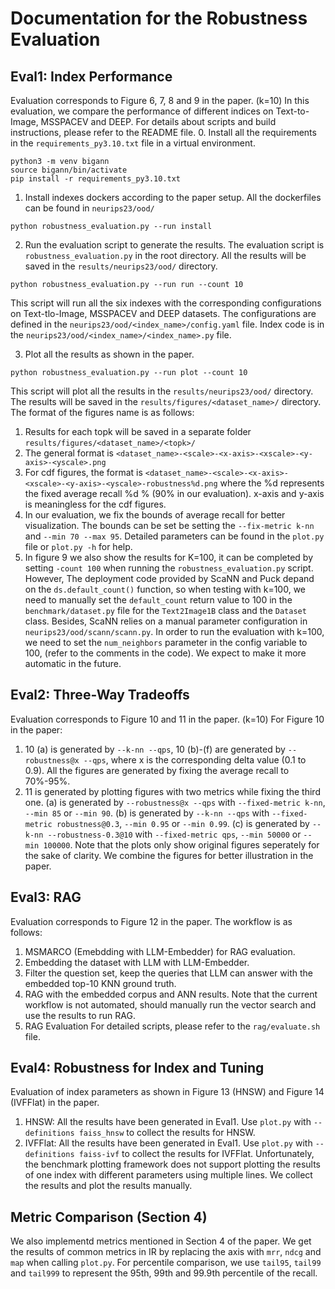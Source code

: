 # Documentation for the Robustness Evaluation
## Eval1: Index Performance
Evaluation corresponds to Figure 6, 7, 8 and 9 in the paper. (k=10)
In this evaluation, we compare the performance of different indices on Text-to-Image, MSSPACEV and DEEP.
For details about scripts and build instructions, please refer to the README file.
0. Install all the requirements in the `requirements_py3.10.txt` file in a virtual environment.
```shell
python3 -m venv bigann
source bigann/bin/activate
pip install -r requirements_py3.10.txt
```

1. Install indexes dockers according to the paper setup. All the dockerfiles can be found in `neurips23/ood/`
```shell
python robustness_evaluation.py --run install
```

2. Run the evaluation script to generate the results. The evaluation script is `robustness_evaluation.py` in the root directory.
All the results will be saved in the `results/neurips23/ood/` directory.
```shell
python robustness_evaluation.py --run run --count 10
```
This script will run all the six indexes with the corresponding configurations on Text-tlo-Image, MSSPACEV and DEEP datasets.
The configurations are defined in the `neurips23/ood/<index_name>/config.yaml` file.
Index code is in the `neurips23/ood/<index_name>/<index_name>.py` file.

3. Plot all the results as shown in the paper.
```shell
python robustness_evaluation.py --run plot --count 10
```
This script will plot all the results in the `results/neurips23/ood/` directory.
The results will be saved in the `results/figures/<dataset_name>/` directory.
The format of the figures name is as follows:
1. Results for each topk will be saved in a separate folder `results/figures/<dataset_name>/<topk>/`
2. The general format is `<dataset_name>-<scale>-<x-axis>-<xscale>-<y-axis>-<yscale>.png`
3. For cdf figures, the format is `<dataset_name>-<scale>-<x-axis>-<xscale>-<y-axis>-<yscale>-robustness%d.png` where the %d represents the fixed average recall %d % (90% in our evaluation). x-axis and y-axis is meaningless for the cdf figures.
4. In our evaluation, we fix the bounds of average recall for better visualization. The bounds can be set be setting the `--fix-metric k-nn` and `--min 70 --max 95`. Detailed parameters can be found in the `plot.py` file or `plot.py -h` for help.
5. In figure 9 we also show the results for K=100, it can be completed by setting `-count 100` when running the `robustness_evaluation.py` script. However, The deployment code provided by ScaNN and Puck depand on the `ds.default_count()` function, so when testing with k=100, we need to manually set the `default_count` return value to 100 in the `benchmark/dataset.py` file for the `Text2Image1B` class and the `Dataset` class.
Besides, ScaNN relies on a manual parameter configuration in `neurips23/ood/scann/scann.py`. In order to run the evaluation with k=100, we need to set the `num_neighbors` parameter in the config variable to 100, (refer to the comments in the code). We expect to make it more automatic in the future.
## Eval2: Three-Way Tradeoffs
Evaluation corresponds to Figure 10 and 11 in the paper. (k=10)
For Figure 10 in the paper:
1. 10 (a) is generated by `--k-nn --qps`, 10 (b)-(f) are generated by `--robustness@x --qps`, where x is the corresponding delta value (0.1 to 0.9). All the figures are generated by fixing the average recall to 70%-95%.
2. 11 is generated by plotting figures with two metrics while fixing the third one.
(a) is generated by `--robustness@x --qps` with `--fixed-metric k-nn`, `--min 85` or `--min 90`.
(b) is generated by `--k-nn --qps` with `--fixed-metric robustness@0.3`, `--min 0.95` or `--min 0.99`.
(c) is generated by `--k-nn --robustness-0.3@10` with `--fixed-metric qps`, `--min 50000` or `--min 100000`.
Note that the plots only show original figures seperately for the sake of clarity. We combine the figures for better illustration in the paper.
## Eval3: RAG
Evaluation corresponds to Figure 12 in the paper. The workflow is as follows:
1. MSMARCO (Emebdding with LLM-Embedder) for RAG evaluation.
2. Embedding the dataset with LLM with LLM-Embedder.
3. Filter the question set, keep the queries that LLM can answer with the embedded top-10 KNN ground truth.
4. RAG with the embedded corpus and ANN results. 
Note that the current workflow is not automated, should manually run the vector search and use the results to run RAG.
5. RAG Evaluation
For detailed scripts, please refer to the `rag/evaluate.sh` file.
## Eval4: Robustness for Index and Tuning
Evaluation of index parameters as shown in Figure 13 (HNSW) and Figure 14 (IVFFlat) in the paper.
1. HNSW: All the results have been generated in Eval1. Use `plot.py` with `--definitions faiss_hnsw` to collect the results for HNSW.
2. IVFFlat: All the results have been generated in Eval1. Use `plot.py` with `--definitions faiss-ivf` to collect the results for IVFFlat.
Unfortunately, the benchmark plotting framework does not support plotting the results of one index with different parameters using multiple lines. We collect the results and plot the results manually.
## Metric Comparison (Section 4)
We also implementd metrics mentioned in Section 4 of the paper. We get the results of common metrics in IR by replacing the axis with `mrr`, `ndcg` and `map` when calling `plot.py`.
For percentile comparison, we use `tail95`, `tail99` and `tail999` to represent the 95th, 99th and 99.9th percentile of the recall.

